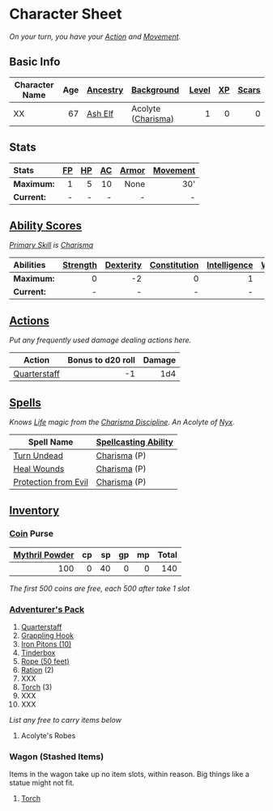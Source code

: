 # Character Sheet

*On your turn, you have your [Action](../../../../Game%20Procedures/Core%20Procedures/Action.md) and [Movement](../../../../Game%20Procedures/Combat/Movement.md).*

## Basic Info

| Character Name | Age | [Ancestry](../../../../Player%20Characters/Ancenstries/Ancestry.md)                           | [Background](../../../../Player%20Characters/Backgrounds/Background.md)                  | [Level](../../../../Player%20Characters/Derived%20Statistics/Level.md) | [XP](../../../../Player%20Characters/Derived%20Statistics/Experience%20Points.md) | [Scars](../../../../Player%20Characters/Derived%20Statistics/Scars.md) |
| -------------- | --: | :----------------------------------------------------------------------------------------- | :------------------------------------------------------------------------------------ | ------------------------------------------------------------------: | -----------------------------------------------------------------------------: | ------------------------------------------------------------------: |
| XX             |  67 | [Ash Elf](../../../../Player%20Characters/Ancenstries/The%20People%20of%20Mithrinia/Elves.md) | Acolyte ([Charisma](../../../../Player%20Characters/The%20Ability%20Scores/Charisma.md)) |                                                                   1 |                                                                              0 |                                                                   0 |

## Stats

| Stats        | [FP](../../../../Player%20Characters/Derived%20Statistics/Fatigue%20Points.md) | [HP](../../../../Player%20Characters/Derived%20Statistics/Health%20Points.md) | [AC](../../../../Player%20Characters/Derived%20Statistics/Armor%20Class.md) | [Armor](../../../../Items%20and%20Gear/Armor/Armor.md) | [Movement](../../../../Game%20Procedures/Combat/Movement.md) |
| :----------- | --------------------------------------------------------------------------: | -------------------------------------------------------------------------: | -----------------------------------------------------------------------: | --------------------------------------------------: | --------------------------------------------------------: |
| **Maximum:** |                                                                           1 |                                                                          5 |                                                                       10 |                                                None |                                                       30' |
| **Current:** |                                                                           - |                                                                          - |                                                                        - |                                                   - |                                                         - |

## [Ability Scores](../../../../Player%20Characters/The%20Ability%20Scores/Ability%20Scores.md)

*[Primary Skill](../../../../Player%20Characters/Backgrounds/Primary%20Skill.md) is [Charisma](../../../../Player%20Characters/The%20Ability%20Scores/Charisma.md)*

| Abilities    | [Strength](../../../../Player%20Characters/The%20Ability%20Scores/Strength.md) | [Dexterity](../../../../Player%20Characters/The%20Ability%20Scores/Dexterity.md) | [Constitution](../../../../Player%20Characters/The%20Ability%20Scores/Constitution.md) | [Intelligence](../../../../Player%20Characters/The%20Ability%20Scores/Intelligence.md) | [Wisdom](../../../../Player%20Characters/The%20Ability%20Scores/Wisdom.md)<br> | [Charisma](../../../../Player%20Characters/The%20Ability%20Scores/Charisma.md)<br> |
| :----------- | -----------------------------------------------------------------------------: | -------------------------------------------------------------------------------: | -------------------------------------------------------------------------------------: | -------------------------------------------------------------------------------------: | -----------------------------------------------------------------------------: | ---------------------------------------------------------------------------------: |
| **Maximum:** |                                                                              0 |                                                                               -2 |                                                                                      0 |                                                                                      1 |                                                                              2 |                                                                              2 (P) |
| **Current:** |                                                                              - |                                                                                - |                                                                                      - |                                                                                      - |                                                                              - |                                                                                  - |

## [Actions](../../../../Game%20Procedures/Core%20Procedures/Action.md)

*Put any frequently used damage dealing actions here.*

| Action                                                                                            | Bonus to d20 roll | Damage |
| ------------------------------------------------------------------------------------------------- | ----------------: | -----: |
| [Quarterstaff](../../../../Items%20and%20Gear/Weapons/Melee%20Weapons/Small%20Simple%20Weapon.md) |                -1 |    1d4 |

## [Spells](../../../../Magic/Spells.md)

*Knows [Life](../../../../Magic/Spells/Spell%20Domains/Life.md) magic from the [Charisma Discipline](../../../../Magic/Spellcasting/Spellcasting%20Disciplines/Charisma%20Discipline.md)*.
*An Acolyte of [Nyx](../../../../Magic/Deities/Mithrinian%20Pantheons/Mithrinian%20Deities/Nyx.md).*

| Spell Name                                                                                                 | [Spellcasting Ability](../../../../Magic/Spellcasting/Spellcasting%20Ability.md)   |
| ---------------------------------------------------------------------------------------------------------- | ---------------------------------------------------------------------------------- |
| [Turn Undead](../../../../Magic/Spells/Spells%20by%20Level/Level%201/Turn%20Undead.md)                     | [Charisma](../../../../Player%20Characters/The%20Ability%20Scores/Charisma.md) (P) |
| [Heal Wounds](../../../../Magic/Spells/Spells%20by%20Level/Level%201/Heal%20Wounds.md)                     | [Charisma](../../../../Player%20Characters/The%20Ability%20Scores/Charisma.md) (P) |
| [Protection from Evil](../../../../Magic/Spells/Spells%20by%20Level/Level%201/Protection%20from%20Evil.md) | [Charisma](../../../../Player%20Characters/The%20Ability%20Scores/Charisma.md) (P) |

## [Inventory](../../../../Player%20Characters/Derived%20Statistics/Inventory.md)

### [Coin](../../../../Resources%20for%20GMs/Economy/Coins.md) Purse

| [Mythril Powder](../../../../Magic/Spellcasting/Mythril.md) |  cp |  sp |  gp |  mp | Total |
| ----------------------------------------------------------: | --: | --: | --: | --: | ----: |
|                                                         100 |   0 |  40 |   0 |   0 |   140 |

*The first 500 coins are free, each 500 after take 1 slot*

### [Adventurer's Pack](../../../../Items%20and%20Gear/Gear/100%20Coins/Adventurer's%20Pack.md)

1. [Quarterstaff](../../../../Items%20and%20Gear/Weapons/Melee%20Weapons/Small%20Simple%20Weapon.md)
2. [Grappling Hook](../../../../Items%20and%20Gear/Gear/25%20Coins/Grappling%20Hook.md)
3. [Iron Pitons (10)](../../../../Items%20and%20Gear/Gear/10%20Coins/Iron%20Piton.md)
4. [Tinderbox](../../../../Items%20and%20Gear/Gear/10%20Coins/Tinderbox.md)
5. [Rope (50 feet)](../../../../Items%20and%20Gear/Gear/50%20Coins/Rope%20(50%20feet).md)
6. [Ration](../../../../Items%20and%20Gear/Gear/1%20Coin/Ration.md) (2)
7. XXX
8. [Torch](../../../../Items%20and%20Gear/Gear/1%20Coin/Torch.md) (3)
9. XXX
10. XXX

*List any free to carry items below*

1. Acolyte's Robes

### Wagon (Stashed Items)

Items in the wagon take up no item slots, within reason. Big things like a statue might not fit.

1. [Torch](../../../../Items%20and%20Gear/Gear/1%20Coin/Torch.md)
